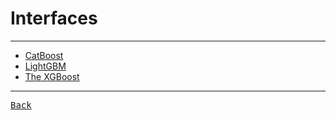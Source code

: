 # Interfaces

---

- [CatBoost](https://catboost.ai/en/docs/concepts/python-quickstart)
- [LightGBM](https://lightgbm.readthedocs.io/en/latest/Python-Intro.html)
- [The XGBoost](https://xgboost.readthedocs.io/en/stable/python/python_intro.html)

---

[<kbd> Back </kbd>](./../readme.md)
